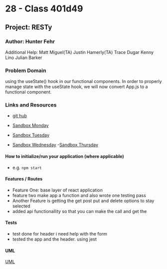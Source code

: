 # 28 - Class 401d49

## Project: RESTy

### Author: Hunter Fehr
Additional Help:
Matt Miguel(TA)
Justin Hamerly(TA)
Trace Dugar
Kenny Lino
Julian Barker

### Problem Domain  

using the useState() hook in our functional components. In order to properly manage state with the useState hook, we will now convert App.js to a functional component.

### Links and Resources

- [git hub](https://github.com/hmfehr/resty)
- [Sandbox Monday](https://codesandbox.io/p/github/hmfehr/resty/draft/naughty-pond?file=%2FREADME.md)
- [Sandbox Tuesday](https://codesandbox.io/p/github/hmfehr/resty/draft/bold-ptolemy?file=%2FREADME.md)

- [Sandbox Wednesday](https://codesandbox.io/p/github/hmfehr/resty/draft/distracted-jones?create=true&file=%2FREADME.md)
-[Sandbox Thursday](https://codesandbox.io/p/github/hmfehr/resty/draft/hopeful-glade?create=true&file=%2FREADME.md)


#### How to initialize/run your application (where applicable)

- e.g. `npm start`

#### Features / Routes

- Feature One: base layer of react application
- feature two make app a function and also wrote one testing pass
- Another Feature is getting the get post put and delete options to stay selected
- added api functionallity so that you can make the call and get the 

#### Tests

- test done for header i need help with the form
- tested the app and the header. using jest

#### UML

[UML](./public/26uml.png)
